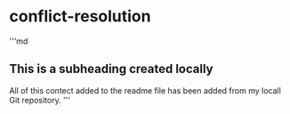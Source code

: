 # conflict-resolution
'''md
## This is a subheading created locally

All of this contect added to the readme file has been added from my locall Git repository.
'''
